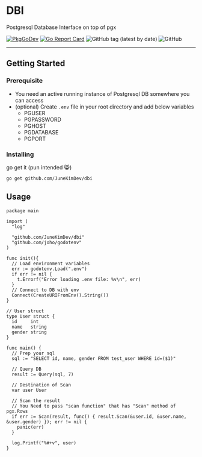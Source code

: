 # DBI

Postgresql Database Interface on top of pgx

[![PkgGoDev](https://pkg.go.dev/badge/github.com/JuneKimDev/dbi)](https://pkg.go.dev/github.com/JuneKimDev/dbi)
[![Go Report Card](https://goreportcard.com/badge/github.com/JuneKimDev/dbi)](https://goreportcard.com/report/github.com/JuneKimDev/dbi)
![GitHub tag (latest by date)](https://img.shields.io/github/v/tag/JuneKimDev/dbi)
![GitHub](https://img.shields.io/github/license/JuneKimDev/dbi)

---

## Getting Started

### Prerequisite

- You need an active running instance of Postgresql DB somewhere you can access
- (optional) Create `.env` file in your root directory and add below variables
  - PGUSER
  - PGPASSWORD
  - PGHOST
  - PGDATABASE
  - PGPORT

### Installing

go get it (pun intended :smile_cat:)

```shell
go get github.com/JuneKimDev/dbi
```

## Usage

```golang
package main

import (
  "log"

  "github.com/JuneKimDev/dbi"
  "github.com/joho/godotenv"
)

func init(){
  // Load environment variables
  err := godotenv.Load(".env")
  if err != nil {
    t.Errorf("Error loading .env file: %v\n", err)
  }
  // Connect to DB with env
  Connect(CreateURIFromEnv().String())
}

// User struct
type User struct {
  id     int
  name   string
  gender string
}

func main() {
  // Prep your sql
  sql := "SELECT id, name, gender FROM test_user WHERE id=($1)"

  // Query DB
  result := Query(sql, 7)

  // Destination of Scan
  var user User

  // Scan the result
  // You Need to pass "scan function" that has "Scan" method of pgx.Rows
  if err := Scan(result, func() { result.Scan(&user.id, &user.name, &user.gender) }); err != nil {
    panic(err)
  }

  log.Printf("%#+v", user)
}
```
